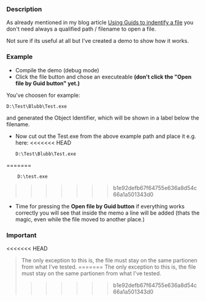 <h3>Description</h3>
As already mentioned in my blog article <a href="http://private-storm.de/2011/04/23/guids-identify-file/">Using Guids to indentify a file</a> you don't need always a qualified path / filename to open a file.

Not sure if its useful at all but I've created a demo to show how it works.

<h3>Example</h3>


* Compile the demo (debug mode)
* Click the file button and chose an executeable <b>(don't click the "Open file by Guid button" yet.)</b>

You've choosen for example:

    D:\Test\Blubb\Test.exe

and generated the Object Identifier, which will be shown in a label below the filename.

* Now cut out the Test.exe from the above example path and place it e.g. here:
<<<<<<< HEAD

      D:\Test\Blubb\Test.exe
=======
    
        D:\test.exe
>>>>>>> b1e92defb67f64755e636a8d54c66a1a501343d0

* Time for pressing the <b>Open file by Guid button</b> if everything works correctly you will see that
inside the memo a line will be added (thats the magic, even while the file moved to another place.)

<h3>Important</h3>

<<<<<<< HEAD
> The only exception to this is, the file must stay on the same partionen from what I've tested.
=======
> The only exception to this is, the file must stay on the same partionen from what I've tested.
>>>>>>> b1e92defb67f64755e636a8d54c66a1a501343d0
